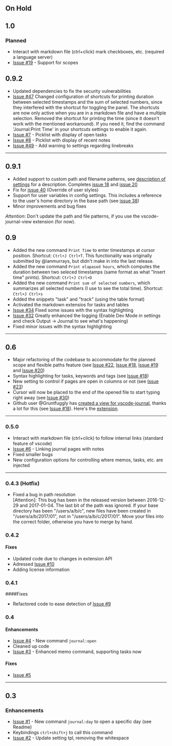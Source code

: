 ## On Hold


## 1.0
### Planned
* Interact with markdown file (ctrl+click) mark checkboxes, etc. (required a language server) 
* [Issue #19](https://github.com/pajoma/vscode-journal/issues/20) - Support for scopes


## 0.9.2
* Updated dependencies to fix the security vulnerabilities
* [Issue #47](https://github.com/pajoma/vscode-journal/issues/47) Changed configuration of shortcuts for printing duration between selected timestamps and the sum of selected numbers, since they interfered with the shortcut for toggling the panel. The shortcuts are now only active when you are in a markdown file and have a multiple selection. Removed the shortcut for printing the time (since it doesn't work with the mentioned workaround). If you need it, find the command 'Journal:Print Time' in your shortcuts settings to enable it again. 
* [Issue #7](https://github.com/pajoma/vscode-journal/issues/7) - Picklist with display of open tasks
* [Issue #8](https://github.com/pajoma/vscode-journal/issues/8) - Picklist with display of recent notes
* [Issue #49](https://github.com/pajoma/vscode-journal/issues/49) - Add warning to settings regarding linebreaks
----

## 0.9.1
* Added support to custom path and filename patterns, see [description of settings](./docs/settings.md) for a description. Completes [issue 18](https://github.com/pajoma/vscode-journal/issues/18) and [issue 20](https://github.com/pajoma/vscode-journal/issues/20)
* Fix for [issue 40](https://github.com/pajoma/vscode-journal/issues/40) (Override of user styles)
* Support for user variables in config settings. This includes a reference to the user's home directory in the base path (see [issue 38](https://github.com/pajoma/vscode-journal/issues/38)) 
* Minor improvements and bug fixes

*Attention*: Don't update the path and file patterns, if you use the vscode-journal-view extension (for now). 

## 0.9
* Added the new command `Print Time` to enter timestamps at cursor position. Shortcut: `Ctrl+J Ctrl+T`. This functionality was originally submitted by @ianmurrays, but didn't make in into the last release. 
* Added the new command `Print elapased hours`, which computes the duration between two seleced timestamps (same format as what "Insert time" prints). Shortcut: `Ctrl+J Ctrl+D`
* Added the new command `Print sum of selected numbers`, which summarizes all selected numbers (I use to see the total time). Shortcut: `Ctrl+J Ctrl+s`
* Added the snippets "task" and "track" (using the table format)
* Activated the markdown extensios for tasks and tables
* [Issue #34](https://github.com/pajoma/vscode-journal/issues/34) Fixed some issues with the syntax highlighting 
* [Issue #32](https://github.com/pajoma/vscode-journal/issues/32) Greatly enhanced the logging (Enable Dev Mode in settings and check Output -> Journal to see what's happening)
* Fixed minor issues with the syntax highlighting
----

## 0.6
* Major refactoring of the codebase to accommodate for the planned scope and flexible paths feature (see [Issue #22](https://github.com/pajoma/vscode-journal/issues/22),  [Issue #18](https://github.com/pajoma/vscode-journal/issues/18),  [Issue #19](https://github.com/pajoma/vscode-journal/issues/19) and  [Issue #20](https://github.com/pajoma/vscode-journal/issues/20)) 
* Syntax highlighting for tasks, keywords and tags (see [Issue #18](https://github.com/pajoma/vscode-journal/issues/18)) 
* New setting to control if pages are open in columns or not (see [Issue #23](https://github.com/pajoma/vscode-journal/issues/23))
* Cursor will now be placed to the end of the opened file to start typing right away (see [Issue #30](https://github.com/pajoma/vscode-journal/issues/30))
* Github user @Gruntfuggly has [created a view for vscode-journal](https://github.com/Gruntfuggly/vscode-journal-view), thanks a lot for this (see [Issue #18](https://github.com/pajoma/vscode-journal/issues/18)). Here's the [extension](https://marketplace.visualstudio.com/items?itemName=Gruntfuggly.vscode-journal-view). 

----

### 0.5.0
* Interact with markdown file (ctrl+click) to follow internal links (standard feature of vscode)
* [Issue #6](https://github.com/pajoma/vscode-journal/issues/6) - Linking journal pages with notes
* Fixed smaller bugs
* New configuration options for controlling where memos, tasks, etc. are injected


----

### 0.4.3 (Hotfix)
* Fixed a bug in path resolution  
[Attention]: This bug has been in the released version between 2016-12-29 and 2017-01-04. The last bit of the path was ignored. If your base directory has been "/users/a/b/c", new files have been created in "/users/a/b/2017/01", not in "/users/a/b/c/2017/01". Move your files into the correct folder, otherwise you have to merge by hand. 


### 0.4.2

#### Fixes
* Updated code due to changes in extension API
* Adressed [Issue #10](https://github.com/pajoma/vscode-journal/issues/10) 
* Adding license information  

### 0.4.1

####Fixes
* Refactored code to ease detection of [Issue #9](https://github.com/pajoma/vscode-journal/issues/9) 


### 0.4
#### Enhancements  
* [Issue #4](https://github.com/pajoma/vscode-journal/issues/4) - New command `journal:open`
* Cleaned up code
* [Issue #3](https://github.com/pajoma/vscode-journal/issues/3) - Enhanced memo command, supporting tasks now

#### Fixes
* [Issue #5](https://github.com/pajoma/vscode-journal/issues/5)


----

## 0.3

### Enhancements
- [Issue #1](https://github.com/pajoma/vscode-journal/issues/1) - New command `journal:day` to open a specific day (see Readme)
- Keybindings `ctrl+shift+j` to call this command
- [Issue #2](https://github.com/pajoma/vscode-journal/issues/2) - Update setting tpl, removing the whitespace 
